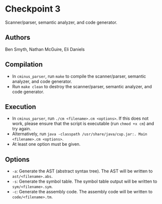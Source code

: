 # Checkpoint 3

Scanner/parser, semantic analyzer, and code generator.

## Authors
Ben Smyth, Nathan McGuire, Eli Daniels

## Compilation
- In `cminus_parser`, run `make` to compile the scanner/parser, semantic analyzer, and code generator.
- Run `make clean` to destroy the scanner/parser, semantic analyzer, and code generator.

## Execution
- In `cminus_parser`, run `./cm <filename>.cm <options>`. If this does not work, please ensure that the script is executable (run `chmod +x cm`) and try again.
- Alternatively, run `java -classpath /usr/share/java/cup.jar:. Main <filename>.cm <options>`.
- At least one option must be given.

## Options
- `-a`: Generate the AST (abstract syntax tree). The AST will be written to `ast/<filename>.abs`.
- `-s`: Generate the symbol table. The symbol table output will be written to `sym/<filename>.sym`.
- `-c`: Generate the assembly code. The assembly code will be written to `code/<filename>.tm`.
